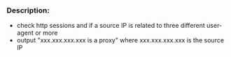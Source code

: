 ### Description:
- check http sessions and if a source IP is related to three different user-agent or more
- output "xxx.xxx.xxx.xxx is a proxy" where xxx.xxx.xxx.xxx is the source IP
